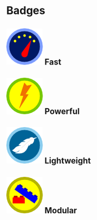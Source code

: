 # Badges

## ![Fast](png/fast-96x96.png) Fast

## ![Powerful](png/powerful-96x96.png) Powerful

## ![Lightweight](png/lightweight-96x96.png) Lightweight

## ![Modular](png/modular-96x96.png) Modular
